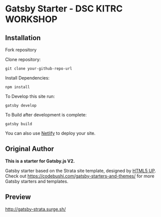 # Gatsby Starter - DSC KITRC WORKSHOP

## Installation

Fork repository

Clone repository:

    git clone your-github-repo-url

Install Dependencies:

    npm install

To Develop this site run:

    gatsby develop

To Build after development is complete:

    gatsby build

You can also use [Netlify](https://www.netlify.com/) to deploy your site.

## Original Author

**This is a starter for Gatsby.js V2.**

Gatsby starter based on the Strata site template, designed by [HTML5 UP](https://html5up.net/strata). Check out https://codebushi.com/gatsby-starters-and-themes/ for more Gatsby starters and templates.

## Preview

http://gatsby-strata.surge.sh/
